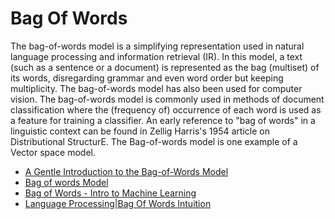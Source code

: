 # Bag Of Words

The bag-of-words model is a simplifying representation used in natural language processing and information retrieval (IR). In this model, a text (such as a sentence or a document) is represented as the bag (multiset) of its words, disregarding grammar and even word order but keeping multiplicity. The bag-of-words model has also been used for computer vision. The bag-of-words model is commonly used in methods of document classification where the (frequency of) occurrence of each word is used as a feature for training a classifier. An early reference to "bag of words" in a linguistic context can be found in Zellig Harris's 1954 article on Distributional StructurE. The Bag-of-words model is one example of a Vector space model.

- [A Gentle Introduction to the Bag-of-Words Model](https://machinelearningmastery.com/gentle-introduction-bag-words-model/)
- [Bag of words Model](https://www.engati.com/glossary/bag-of-words)
- [Bag of Words - Intro to Machine Learning](https://youtu.be/OGK9SHt8SWg)
- [Language Processing|Bag Of Words Intuition](https://youtu.be/IKgBLTeQQL8)